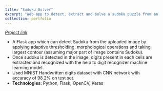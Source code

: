 ```yaml
---
title: "Sudoku Solver"
excerpt: "Web app to detect, extract and solve a sudoku puzzle from an image.<br/><img src='/images/sudoku_solver.png'>"
collection: portfolio
---
```


[*Project link*](https://github.com/piyushsoni27/sudokuSolver/tree/c9494395a3c76ee1e47ababd40490bce32524399)

- A Flask app which can detect Sudoku from the uploaded image by applying adaptive thresholding, morphological operations and taking largest contour (assuming major part of image contains Sudoku).
- Once sudoku is detected in the image, digits present in each cells are extracted and recognized with the help to digit  recognizer machine learning model.
- Used MNIST Handwritten digits dataset with CNN network with accuracy of 98.2% on test set.
- **Technologies:** Python, Flask, OpenCV, Keras
